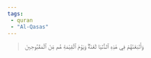 ```yaml
---
tags: 
 - quran 
 - "Al-Qasas"
---
```


> وَأَتۡبَعۡنَٰهُمۡ فِي هَٰذِهِ ٱلدُّنۡيَا لَعۡنَةٗۖ وَيَوۡمَ ٱلۡقِيَٰمَةِ هُم مِّنَ ٱلۡمَقۡبُوحِينَ
